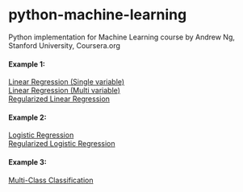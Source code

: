 # python-machine-learning
Python implementation for Machine Learning course by Andrew Ng, Stanford University, Coursera.org

#### Example 1:
<a href="http://nbviewer.jupyter.org/github/paroonk/python-machine-learning/blob/master/Exercise%201/Ex1_Linear%20Regression%20%28Single%20variable%29.ipynb">Linear Regression (Single variable)</a><br/>
<a href="http://nbviewer.jupyter.org/github/paroonk/python-machine-learning/blob/master/Exercise%201/Ex1_Linear%20Regression%20%28Multi%20variable%29.ipynb">Linear Regression (Multi variable)</a><br/>
<a href="http://nbviewer.jupyter.org/github/paroonk/python-machine-learning/blob/master/Exercise%201/Ex1_Regularized%20Linear%20Regression.ipynb">Regularized Linear Regression</a><br/>
#### Example 2:
<a href="http://nbviewer.jupyter.org/github/paroonk/python-machine-learning/blob/master/Exercise%202/Ex2_Logistic%20Regression.ipynb">Logistic Regression</a><br/>
<a href="http://nbviewer.jupyter.org/github/paroonk/python-machine-learning/blob/master/Exercise%202/Ex2_Regularized%20Logistic%20Regression.ipynb">Regularized Logistic Regression</a><br/>
#### Example 3:
<a href="http://nbviewer.jupyter.org/github/paroonk/python-machine-learning/blob/master/Exercise%203/Ex3_Multi-Class%20Classification.ipynb">Multi-Class Classification</a><br/>
